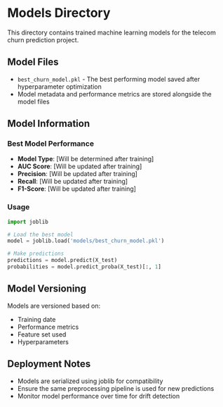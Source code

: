 # Models Directory

This directory contains trained machine learning models for the telecom churn prediction project.

## Model Files

- `best_churn_model.pkl` - The best performing model saved after hyperparameter optimization
- Model metadata and performance metrics are stored alongside the model files

## Model Information

### Best Model Performance
- **Model Type**: [Will be determined after training]
- **AUC Score**: [Will be updated after training]
- **Precision**: [Will be updated after training]
- **Recall**: [Will be updated after training]
- **F1-Score**: [Will be updated after training]

### Usage

```python
import joblib

# Load the best model
model = joblib.load('models/best_churn_model.pkl')

# Make predictions
predictions = model.predict(X_test)
probabilities = model.predict_proba(X_test)[:, 1]
```

## Model Versioning

Models are versioned based on:
- Training date
- Performance metrics
- Feature set used
- Hyperparameters

## Deployment Notes

- Models are serialized using joblib for compatibility
- Ensure the same preprocessing pipeline is used for new predictions
- Monitor model performance over time for drift detection
